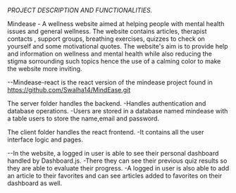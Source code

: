 *PROJECT DESCRIPTION AND FUNCTIONALITIES.*

Mindease - A wellness website aimed at helping people with mental health issues and general
wellness.
The website contains articles, therapist contacts , support groups, breathing exercises,
quizzes to check on yourself and some motivational quotes.
The website's aim is to provide help and information on wellness and mental
health while also reducing the stigma sorrounding such topics hence the use of a 
calming color to make the website more inviting.


--Mindease-react is the react version of the mindease project found in
https://github.com/Swalha14/MindEase.git

The server folder handles the backend.
-Handles authentication and database operations.
-Users are stored in a database named mindease with a table
users to store the name,email and password.

The client folder handles the react frontend.
-It contains all the user interface logic and pages.

--In the website, a logged in user is able to see their personal
dashboard handled by Dashboard.js.
-There they can see their previous quiz results so they are
able to evaluate their progress.
-A logged in user is also able to add an article to their favorites 
and can see articles added to favorites on their dashboard as well.




